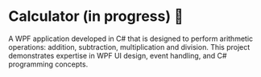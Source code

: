 # Calculator (in progress) 🧮

A WPF application developed in C# that is designed to perform arithmetic operations: addition, subtraction, multiplication and division. This project demonstrates expertise in WPF UI design, event handling, and C# programming concepts.

